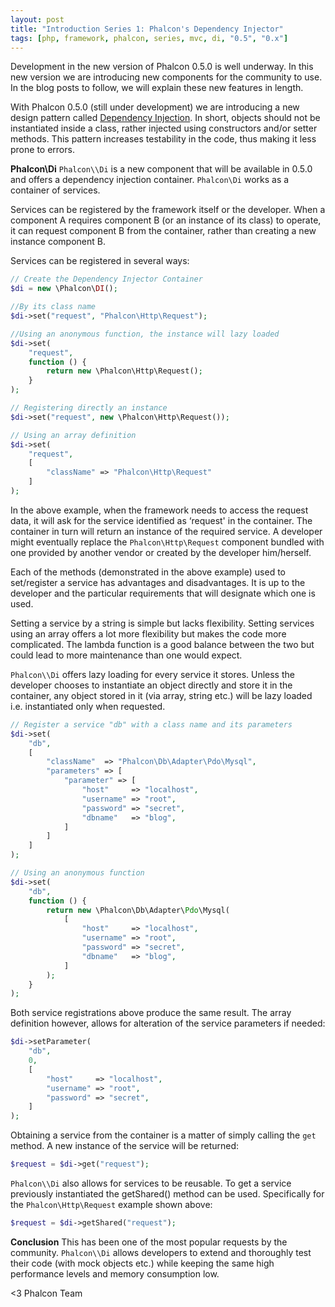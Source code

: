 ```yaml
---
layout: post
title: "Introduction Series 1: Phalcon's Dependency Injector"
tags: [php, framework, phalcon, series, mvc, di, "0.5", "0.x"]
---
```

Development in the new version of Phalcon 0.5.0 is well underway. In this new version we are introducing new components for the community to use. In the blog posts to follow, we will explain these new features in length.

With Phalcon 0.5.0 (still under development) we are introducing a new design pattern called [Dependency Injection](https://en.wikipedia.org/wiki/Dependency_injection). In short, objects should not be instantiated inside a class, rather injected using constructors and/or setter methods. This pattern increases testability in the code, thus making it less prone to errors.

<!--more-->
**Phalcon\Di**
`Phalcon\\Di` is a new component that will be available in 0.5.0 and offers a dependency injection container. `Phalcon\Di` works as a container of services.

Services can be registered by the framework itself or the developer. When a component A requires component B (or an instance of its class) to operate, it can request component B from the container, rather than creating a new instance component B.

Services can be registered in several ways:

```php
// Create the Dependency Injector Container
$di = new \Phalcon\DI();

//By its class name
$di->set("request", "Phalcon\Http\Request");

//Using an anonymous function, the instance will lazy loaded
$di->set(
    "request", 
    function () {
        return new \Phalcon\Http\Request();
    }
);

// Registering directly an instance
$di->set("request", new \Phalcon\Http\Request());

// Using an array definition
$di->set(
    "request", 
    [
        "className" => "Phalcon\Http\Request"
    ]
);
```

In the above example, when the framework needs to access the request data, it will ask for the service identified as ‘request' in the container. The container in turn will return an instance of the required service. A developer might eventually replace the `Phalcon\Http\Request` component bundled with one provided by another vendor or created by the developer him/herself.

Each of the methods (demonstrated in the above example) used to set/register a service has advantages and disadvantages. It is up to the developer and the particular requirements that will designate which one is used. 

Setting a service by a string is simple but lacks flexibility. Setting services using an array offers a lot more flexibility but makes the code more complicated. The lambda function is a good balance between the two but could lead to more maintenance than one would expect.

`Phalcon\\Di` offers lazy loading for every service it stores. Unless the developer chooses to instantiate an object directly and store it in the container, any object stored in it (via array, string etc.) will be lazy loaded i.e. instantiated only when requested.

```php
// Register a service "db" with a class name and its parameters
$di->set(
    "db", 
    [
        "className"  => "Phalcon\Db\Adapter\Pdo\Mysql",
        "parameters" => [
            "parameter" => [
                "host"     => "localhost",
                "username" => "root",
                "password" => "secret",
                "dbname"   => "blog",
            ]
        ]
    ]
);

// Using an anonymous function
$di->set(
    "db",
    function () {
        return new \Phalcon\Db\Adapter\Pdo\Mysql(
            [
                "host"     => "localhost",
                "username" => "root",
                "password" => "secret",
                "dbname"   => "blog",
            ]
        );
    }
);
```

Both service registrations above produce the same result. The array definition however, allows for alteration of the service parameters if needed:

```php
$di->setParameter(
    "db", 
    0, 
    [
        "host"     => "localhost",
        "username" => "root",
        "password" => "secret",
    ]
);
```

Obtaining a service from the container is a matter of simply calling the `get` method. A new instance of the service will be returned:

```php
$request = $di->get("request");
```

`Phalcon\\Di` also allows for services to be reusable. To get a service previously instantiated the getShared() method can be used. Specifically for the `Phalcon\Http\Request` example shown above:

```php
$request = $di->getShared("request");
```

**Conclusion**
This has been one of the most popular requests by the community. `Phalcon\\Di` allows developers to extend and thoroughly test their code (with mock objects etc.) while keeping the same high performance levels and memory consumption low.

<3 Phalcon Team